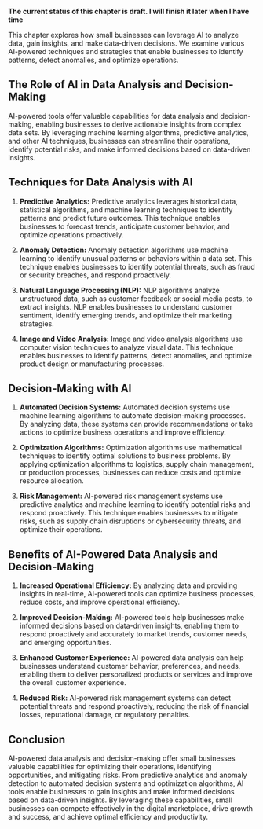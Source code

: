 **The current status of this chapter is draft. I will finish it later when I have time**

This chapter explores how small businesses can leverage AI to analyze data, gain insights, and make data-driven decisions. We examine various AI-powered techniques and strategies that enable businesses to identify patterns, detect anomalies, and optimize operations.

The Role of AI in Data Analysis and Decision-Making
---------------------------------------------------

AI-powered tools offer valuable capabilities for data analysis and decision-making, enabling businesses to derive actionable insights from complex data sets. By leveraging machine learning algorithms, predictive analytics, and other AI techniques, businesses can streamline their operations, identify potential risks, and make informed decisions based on data-driven insights.

Techniques for Data Analysis with AI
------------------------------------

1. **Predictive Analytics:** Predictive analytics leverages historical data, statistical algorithms, and machine learning techniques to identify patterns and predict future outcomes. This technique enables businesses to forecast trends, anticipate customer behavior, and optimize operations proactively.

2. **Anomaly Detection:** Anomaly detection algorithms use machine learning to identify unusual patterns or behaviors within a data set. This technique enables businesses to identify potential threats, such as fraud or security breaches, and respond proactively.

3. **Natural Language Processing (NLP):** NLP algorithms analyze unstructured data, such as customer feedback or social media posts, to extract insights. NLP enables businesses to understand customer sentiment, identify emerging trends, and optimize their marketing strategies.

4. **Image and Video Analysis:** Image and video analysis algorithms use computer vision techniques to analyze visual data. This technique enables businesses to identify patterns, detect anomalies, and optimize product design or manufacturing processes.

Decision-Making with AI
-----------------------

1. **Automated Decision Systems:** Automated decision systems use machine learning algorithms to automate decision-making processes. By analyzing data, these systems can provide recommendations or take actions to optimize business operations and improve efficiency.

2. **Optimization Algorithms:** Optimization algorithms use mathematical techniques to identify optimal solutions to business problems. By applying optimization algorithms to logistics, supply chain management, or production processes, businesses can reduce costs and optimize resource allocation.

3. **Risk Management:** AI-powered risk management systems use predictive analytics and machine learning to identify potential risks and respond proactively. This technique enables businesses to mitigate risks, such as supply chain disruptions or cybersecurity threats, and optimize their operations.

Benefits of AI-Powered Data Analysis and Decision-Making
--------------------------------------------------------

1. **Increased Operational Efficiency:** By analyzing data and providing insights in real-time, AI-powered tools can optimize business processes, reduce costs, and improve operational efficiency.

2. **Improved Decision-Making:** AI-powered tools help businesses make informed decisions based on data-driven insights, enabling them to respond proactively and accurately to market trends, customer needs, and emerging opportunities.

3. **Enhanced Customer Experience:** AI-powered data analysis can help businesses understand customer behavior, preferences, and needs, enabling them to deliver personalized products or services and improve the overall customer experience.

4. **Reduced Risk:** AI-powered risk management systems can detect potential threats and respond proactively, reducing the risk of financial losses, reputational damage, or regulatory penalties.

Conclusion
----------

AI-powered data analysis and decision-making offer small businesses valuable capabilities for optimizing their operations, identifying opportunities, and mitigating risks. From predictive analytics and anomaly detection to automated decision systems and optimization algorithms, AI tools enable businesses to gain insights and make informed decisions based on data-driven insights. By leveraging these capabilities, small businesses can compete effectively in the digital marketplace, drive growth and success, and achieve optimal efficiency and productivity.

